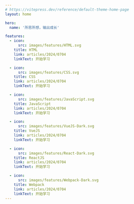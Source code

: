 ```yaml
---
# https://vitepress.dev/reference/default-theme-home-page
layout: home

hero:
  name: '所思所想，输出成长'

features:
  - icon:
      src: images/features/HTML.svg
    title: HTML
    link: articles/2024/0704
    linkText: 开始学习

  - icon:
      src: images/features/CSS.svg
    title: CSS
    link: articles/2024/0704
    linkText: 开始学习

  - icon:
      src: images/features/JavaScript.svg
    title: JavaScript
    link: articles/2024/0704
    linkText: 开始学习

  - icon:
      src: images/features/VueJS-Dark.svg
    title: VueJS
    link: articles/2024/0704
    linkText: 开始学习

  - icon:
      src: images/features/React-Dark.svg
    title: ReactJS
    link: articles/2024/0704
    linkText: 开始学习

  - icon:
      src: images/features/Webpack-Dark.svg
    title: Webpack
    link: articles/2024/0704
    linkText: 开始学习
---
```

